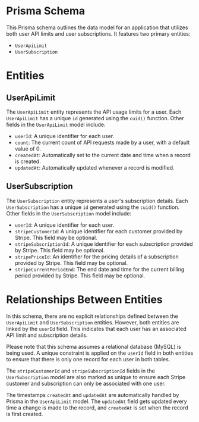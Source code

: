 # **Prisma Schema**

This Prisma schema outlines the data model for an application that utilizes both user API limits and user subscriptions. It features two primary entities:

- `UserApiLimit`
- `UserSubscription`

# **Entities**

## **UserApiLimit**

The `UserApiLimit` entity represents the API usage limits for a user. Each `UserApiLimit` has a unique `id` generated using the `cuid()` function. Other fields in the `UserApiLimit` model include:

- `userId`: A unique identifier for each user.
- `count`: The current count of API requests made by a user, with a default value of 0.
- `createdAt`: Automatically set to the current date and time when a record is created.
- `updatedAt`: Automatically updated whenever a record is modified.

## **UserSubscription**

The `UserSubscription` entity represents a user's subscription details. Each `UserSubscription` has a unique `id` generated using the `cuid()` function. Other fields in the `UserSubscription` model include:

- `userId`: A unique identifier for each user.
- `stripeCustomerId`: A unique identifier for each customer provided by Stripe. This field may be optional.
- `stripeSubscriptionId`: A unique identifier for each subscription provided by Stripe. This field may be optional.
- `stripePriceId`: An identifier for the pricing details of a subscription provided by Stripe. This field may be optional.
- `stripeCurrentPeriodEnd`: The end date and time for the current billing period provided by Stripe. This field may be optional.

# **Relationships Between Entities**

In this schema, there are no explicit relationships defined between the `UserApiLimit` and `UserSubscription` entities. However, both entities are linked by the `userId` field. This indicates that each user has an associated API limit and subscription details.

Please note that this schema assumes a relational database (MySQL) is being used. A unique constraint is applied on the `userId` field in both entities to ensure that there is only one record for each user in both tables. 

The `stripeCustomerId` and `stripeSubscriptionId` fields in the `UserSubscription` model are also marked as unique to ensure each Stripe customer and subscription can only be associated with one user.

The timestamps `createdAt` and `updatedAt` are automatically handled by Prisma in the `UserApiLimit` model. The `updatedAt` field gets updated every time a change is made to the record, and `createdAt` is set when the record is first created.
